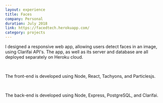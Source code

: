 ```yaml
---
layout: experience
title: Faces
company: Personal
duration: July 2018
link: https://facedtech.herokuapp.com/
category: projects
---
```

<p>
I designed a responsive web app, allowing users detect faces in an
image, using Clarifai API's. The app, as well as its server and
database are all deployed separately on Heroku cloud.
</p>

<br>

<p>
The front-end is developed using Node, React, Tachyons, and Particlesjs.
</p>

<br>

<p>
The back-end is developed using Node, Express, PostgreSQL, and Clarifai.
</p>
